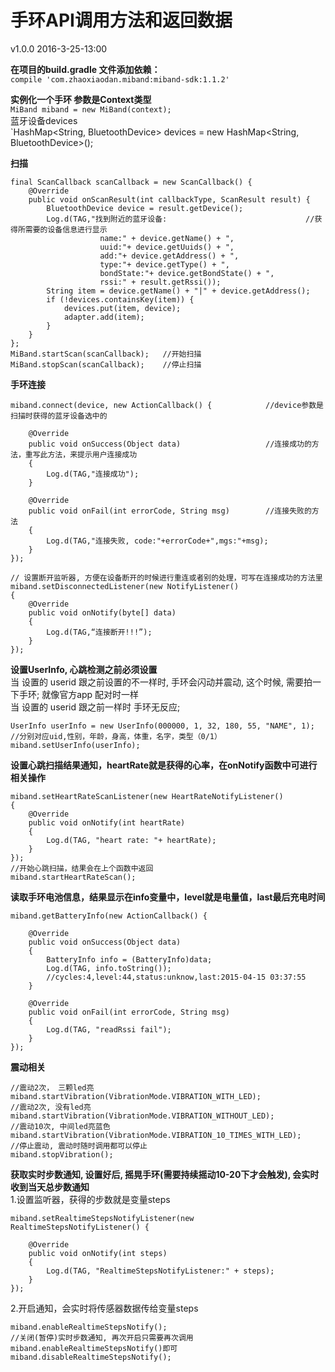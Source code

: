 ﻿手环API调用方法和返回数据  
==
v1.0.0   2016-3-25-13:00

**在项目的build.gradle 文件添加依赖：**  
`compile 'com.zhaoxiaodan.miband:miband-sdk:1.1.2'`

**实例化一个手环 参数是Context类型**  
`MiBand miband = new MiBand(context);`  
蓝牙设备devices  
`HashMap<String, BluetoothDevice> devices = new HashMap<String, BluetoothDevice>();

**扫描**
```
final ScanCallback scanCallback = new ScanCallback() {
    @Override
    public void onScanResult(int callbackType, ScanResult result) {
        BluetoothDevice device = result.getDevice();
        Log.d(TAG,"找到附近的蓝牙设备:                               //获得所需要的设备信息进行显示
                    name:" + device.getName() + ",
                    uuid:"+ device.getUuids() + ",
                    add:"+ device.getAddress() + ",
                    type:"+ device.getType() + ",
                    bondState:"+ device.getBondState() + ",
                    rssi:" + result.getRssi());
        String item = device.getName() + "|" + device.getAddress();
        if (!devices.containsKey(item)) {
            devices.put(item, device);
            adapter.add(item);
        }
    }
};
MiBand.startScan(scanCallback);   //开始扫描
MiBand.stopScan(scanCallback);    //停止扫描
```
**手环连接**  
```
miband.connect(device, new ActionCallback() {            //device参数是扫描时获得的蓝牙设备选中的

    @Override
    public void onSuccess(Object data)                   //连接成功的方法，重写此方法，来提示用户连接成功
    {
        Log.d(TAG,"连接成功");
    }

    @Override
    public void onFail(int errorCode, String msg)        //连接失败的方法
    {
        Log.d(TAG,"连接失败, code:"+errorCode+",mgs:"+msg);
    }
});

// 设置断开监听器, 方便在设备断开的时候进行重连或者别的处理，可写在连接成功的方法里
miband.setDisconnectedListener(new NotifyListener()
{
    @Override
    public void onNotify(byte[] data)
    {
        Log.d(TAG,“连接断开!!!”);
    }
});
```
**设置UserInfo, 心跳检测之前必须设置**  
当 设置的 userid 跟之前设置的不一样时, 手环会闪动并震动, 这个时候, 需要拍一下手环; 就像官方app 配对时一样  
当 设置的 userid 跟之前一样时 手环无反应;  
```
UserInfo userInfo = new UserInfo(000000, 1, 32, 180, 55, "NAME", 1); //分别对应uid,性别，年龄，身高，体重，名字，类型（0/1）
miband.setUserInfo(userInfo);
```
**设置心跳扫描结果通知，heartRate就是获得的心率，在onNotify函数中可进行相关操作**  
```
miband.setHeartRateScanListener(new HeartRateNotifyListener()
{
    @Override
    public void onNotify(int heartRate)
    {
        Log.d(TAG, "heart rate: "+ heartRate);
    }
});
//开始心跳扫描，结果会在上个函数中返回
miband.startHeartRateScan();
```
**读取手环电池信息，结果显示在info变量中，level就是电量值，last最后充电时间**  
```
miband.getBatteryInfo(new ActionCallback() {

    @Override
    public void onSuccess(Object data)
    {
        BatteryInfo info = (BatteryInfo)data;
        Log.d(TAG, info.toString());
        //cycles:4,level:44,status:unknow,last:2015-04-15 03:37:55
    }

    @Override
    public void onFail(int errorCode, String msg)
    {
        Log.d(TAG, "readRssi fail");
    }
});
```
**震动相关**  
```
//震动2次， 三颗led亮
miband.startVibration(VibrationMode.VIBRATION_WITH_LED);
//震动2次, 没有led亮
miband.startVibration(VibrationMode.VIBRATION_WITHOUT_LED);
//震动10次, 中间led亮蓝色
miband.startVibration(VibrationMode.VIBRATION_10_TIMES_WITH_LED);
//停止震动, 震动时随时调用都可以停止
miband.stopVibration();
```

**获取实时步数通知, 设置好后, 摇晃手环(需要持续摇动10-20下才会触发), 会实时收到当天总步数通知**  
1.设置监听器，获得的步数就是变量steps
```
miband.setRealtimeStepsNotifyListener(new RealtimeStepsNotifyListener() {

    @Override
    public void onNotify(int steps)
    {
        Log.d(TAG, "RealtimeStepsNotifyListener:" + steps);
    }
});
```
2.开启通知，会实时将传感器数据传给变量steps  
```
miband.enableRealtimeStepsNotify();
//关闭(暂停)实时步数通知, 再次开启只需要再次调用miband.enableRealtimeStepsNotify()即可
miband.disableRealtimeStepsNotify();
```
